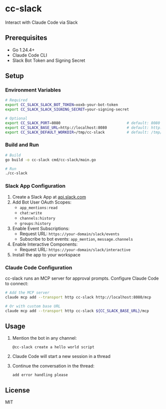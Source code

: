# cc-slack

Interact with Claude Code via Slack

## Prerequisites

- Go 1.24.4+
- Claude Code CLI
- Slack Bot Token and Signing Secret

## Setup

### Environment Variables

```bash
# Required
export CC_SLACK_SLACK_BOT_TOKEN=xoxb-your-bot-token
export CC_SLACK_SLACK_SIGNING_SECRET=your-signing-secret

# Optional
export CC_SLACK_PORT=8080                              # default: 8080
export CC_SLACK_BASE_URL=http://localhost:8080         # default: http://localhost:8080
export CC_SLACK_DEFAULT_WORKDIR=/tmp/cc-slack          # default: /tmp/cc-slack-workspace
```

### Build and Run

```bash
# Build
go build -o cc-slack cmd/cc-slack/main.go

# Run
./cc-slack
```

### Slack App Configuration

1. Create a Slack App at [api.slack.com](https://api.slack.com)
2. Add Bot User OAuth Scopes:
   - `app_mentions:read`
   - `chat:write`
   - `channels:history`
   - `groups:history`
3. Enable Event Subscriptions:
   - Request URL: `https://your-domain/slack/events`
   - Subscribe to bot events: `app_mention`, `message.channels`
4. Enable Interactive Components:
   - Request URL: `https://your-domain/slack/interactive`
5. Install the app to your workspace

### Claude Code Configuration

cc-slack runs an MCP server for approval prompts. Configure Claude Code to connect:

```bash
# Add the MCP server
claude mcp add --transport http cc-slack http://localhost:8080/mcp

# Or with custom base URL
claude mcp add --transport http cc-slack ${CC_SLACK_BASE_URL}/mcp
```

## Usage

1. Mention the bot in any channel:
   ```
   @cc-slack create a hello world script
   ```

2. Claude Code will start a new session in a thread

3. Continue the conversation in the thread:
   ```
   add error handling please
   ```

## License

MIT